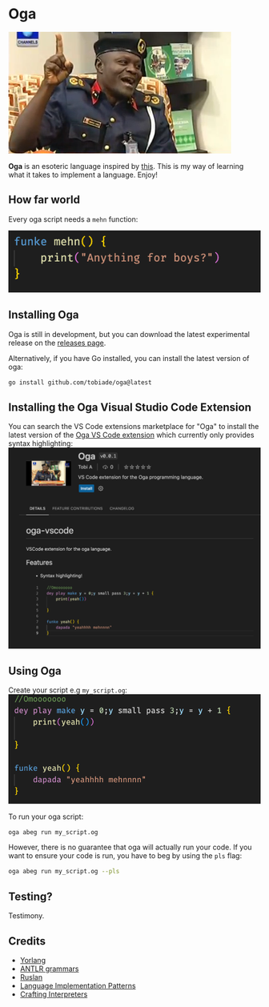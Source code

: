 # Oga
![oga at the top](docs/oga-at-the-top.png)

**Oga** is an esoteric language inspired by [this](https://youtu.be/h1xva9WC4G0?t=188). This is my way of learning what it takes to implement a language. Enjoy!

## How far world
Every oga script needs a `mehn` function:

![mehn function](docs/mehn-function.png)

## Installing Oga
Oga is still in development, but you can download the latest experimental release on the [releases page](https://github.com/tobiade/oga/releases).

Alternatively, if you have Go installed, you can install the latest version of oga:
```sh
go install github.com/tobiade/oga@latest
```

## Installing the Oga Visual Studio Code Extension
You can search the VS Code extensions marketplace for "Oga" to install the latest version of the [Oga VS Code extension](https://github.com/tobiade/oga-vscode) which currently only provides syntax highlighting:
![oga-vscode-extension](docs/oga-vscode-extension.png)

## Using Oga
Create your script e.g `my_script.og`:
![sample script](docs/ex1.png)

To run your oga script:
```sh
oga abeg run my_script.og
```
However, there is no guarantee that oga will actually run your code. If you want to ensure your code is run, you have to beg by using the `pls` flag:
```sh
oga abeg run my_script.og --pls
```

## Testing?
Testimony.

## Credits
* [Yorlang](https://github.com/anoniscoding/yorlang)
* [ANTLR grammars](https://github.com/antlr/grammars-v4)
* [Ruslan](https://ruslanspivak.com/lsbasi-part1/)
* [Language Implementation Patterns](https://pragprog.com/titles/tpdsl/language-implementation-patterns/)
* [Crafting Interpreters](https://craftinginterpreters.com/)